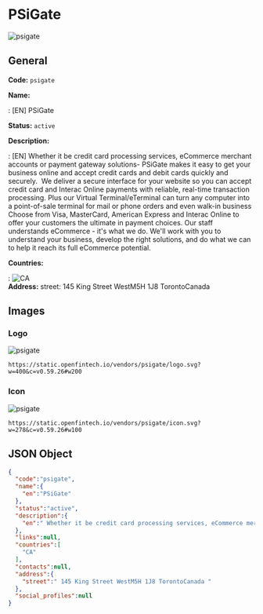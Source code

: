 
# PSiGate 
![psigate](https://static.openfintech.io/vendors/psigate/logo.svg?w=400&c=v0.59.26#w200)  

## General 
 
**Code:** `psigate` 
 
**Name:** 
 
:	[EN] PSiGate 
 
**Status:** `active` 
 
**Description:** 
 
: [EN]  Whether it be credit card processing services, eCommerce merchant accounts or payment gateway solutions- PSiGate makes it easy to get your business online and accept credit cards and debit cards quickly and securely.  We deliver a secure interface for your website so you can accept credit card and Interac Online payments with reliable, real-time transaction processing. Plus our Virtual Terminal/eTerminal can turn any computer into a point-of-sale terminal for mail or phone orders and even walk-in business  Choose from Visa, MasterCard, American Express and Interac Online to offer your customers the ultimate in payment choices. Our staff understands eCommerce - it's what we do. We'll work with you to understand your business, develop the right solutions, and do what we can to help it reach its full eCommerce potential.  
 
 
**Countries:** 
 
:	![CA](https://cdnjs.cloudflare.com/ajax/libs/flag-icon-css/3.3.0/flags/4x3/ca.svg#w24)  
**Address:** 
street:  145 King Street WestM5H 1J8 TorontoCanada  

## Images 

### Logo 
 
![psigate](https://static.openfintech.io/vendors/psigate/logo.svg?w=400&c=v0.59.26#w200)  

```
https://static.openfintech.io/vendors/psigate/logo.svg?w=400&c=v0.59.26#w200
```  

### Icon 
 
![psigate](https://static.openfintech.io/vendors/psigate/icon.svg?w=278&c=v0.59.26#w100)  

```
https://static.openfintech.io/vendors/psigate/icon.svg?w=278&c=v0.59.26#w100
```  

## JSON Object 

```json
{
  "code":"psigate",
  "name":{
    "en":"PSiGate"
  },
  "status":"active",
  "description":{
    "en":" Whether it be credit card processing services, eCommerce merchant accounts or payment gateway solutions- PSiGate makes it easy to get your business online and accept credit cards and debit cards quickly and securely.\u00a0 We deliver a secure interface for your website so you can accept credit card and Interac Online payments with reliable, real-time transaction processing. Plus our Virtual Terminal\/eTerminal can turn any computer into a point-of-sale terminal for mail or phone orders and even walk-in business\u00a0 Choose from Visa, MasterCard, American Express and Interac Online to offer your customers the ultimate in payment choices. Our staff understands eCommerce - it's what we do. We'll work with you to understand your business, develop the right solutions, and do what we can to help it reach its full eCommerce potential. "
  },
  "links":null,
  "countries":[
    "CA"
  ],
  "contacts":null,
  "address":{
    "street":" 145 King Street WestM5H 1J8 TorontoCanada "
  },
  "social_profiles":null
}
```  
